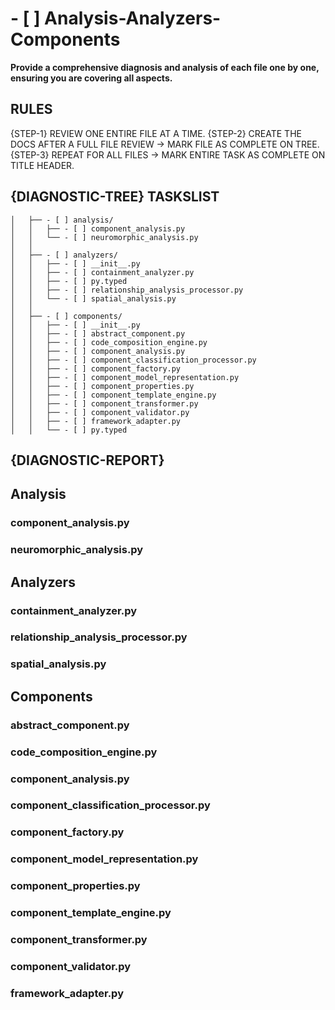 # - [ ] Analysis-Analyzers-Components

**Provide a comprehensive diagnosis and analysis of each file one by one, ensuring you are covering all aspects.**

## RULES

{STEP-1} REVIEW ONE ENTIRE FILE AT A TIME.
{STEP-2} CREATE THE DOCS AFTER A FULL FILE REVIEW -> MARK FILE AS COMPLETE ON TREE.
{STEP-3} REPEAT FOR ALL FILES -> MARK ENTIRE TASK AS COMPLETE ON TITLE HEADER.

## {DIAGNOSTIC-TREE} TASKSLIST

```
│   ├── - [ ] analysis/
│   │   ├── - [ ] component_analysis.py
│   │   └── - [ ] neuromorphic_analysis.py
│   │
│   ├── - [ ] analyzers/
│   │   ├── - [ ] __init__.py
│   │   ├── - [ ] containment_analyzer.py
│   │   ├── - [ ] py.typed
│   │   ├── - [ ] relationship_analysis_processor.py
│   │   └── - [ ] spatial_analysis.py
│   │
│   ├── - [ ] components/
│   │   ├── - [ ] __init__.py
│   │   ├── - [ ] abstract_component.py
│   │   ├── - [ ] code_composition_engine.py
│   │   ├── - [ ] component_analysis.py
│   │   ├── - [ ] component_classification_processor.py
│   │   ├── - [ ] component_factory.py
│   │   ├── - [ ] component_model_representation.py
│   │   ├── - [ ] component_properties.py
│   │   ├── - [ ] component_template_engine.py
│   │   ├── - [ ] component_transformer.py
│   │   ├── - [ ] component_validator.py
│   │   ├── - [ ] framework_adapter.py
│   │   └── - [ ] py.typed
```

## {DIAGNOSTIC-REPORT}

## Analysis

### component_analysis.py

### neuromorphic_analysis.py

## Analyzers

### containment_analyzer.py

### relationship_analysis_processor.py

### spatial_analysis.py

## Components

### abstract_component.py

### code_composition_engine.py

### component_analysis.py

### component_classification_processor.py

### component_factory.py

### component_model_representation.py

### component_properties.py

### component_template_engine.py

### component_transformer.py

### component_validator.py

### framework_adapter.py
